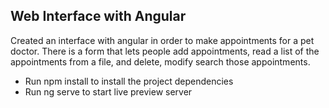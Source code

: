 ## Web Interface with Angular

Created an interface with angular in order to make appointments for a pet doctor.
There is a form that lets people add appointments, read a list of the appointments from a file, and delete, modify search those appointments.

- Run npm install to install the project dependencies
- Run ng serve to start live preview server
